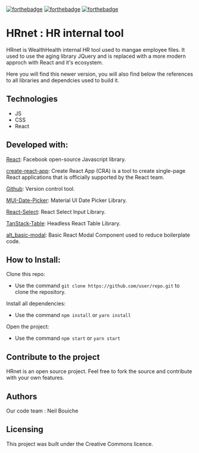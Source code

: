 [![forthebadge](https://forthebadge.com/images/badges/cc-0.svg)](https://forthebadge.com) [![forthebadge](https://forthebadge.com/images/badges/made-with-javascript.svg)](https://forthebadge.com) [![forthebadge](https://forthebadge.com/images/badges/uses-css.svg)](https://forthebadge.com)

# HRnet : HR internal tool

HRnet is WealthHealth internal HR tool used to mangae employee files. It used to use the aging library JQuery and is replaced with a more modern approch with React and it's ecosystem.

Here you will find this newer version, you will also find below the references to all libraries and dependcies used to build it.

## Technologies

- JS
- CSS
- React

## Developed with:

[React](https://react.dev/): Facebook open-source Javascript library.

[create-react-app](https://create-react-app.dev/): Create React App (CRA) is a tool to create single-page React applications that is officially supported by the React team.

[Github](https://github.com): Version control tool.

[MUI-Date-Picker](https://mui.com/x/react-date-pickers/getting-started/): Material UI Date Picker Library.

[React-Select](https://react-select.com/home): React Select Input Library.

[TanStack-Table](https://tanstack.com/table/v8): Headless React Table Library.

[alt_basic-modal](https://www.npmjs.com/package/alt_basic-modal): Basic React Modal Component used to reduce boilerplate code.


## How to Install:

Clone this repo:

- Use the command `git clone https://github.com/user/repo.git` to clone the repository.

Install all dependencies:

- Use the command `npm install` or `yarn install`

Open the project:

- Use the command `npm start` or `yarn start`

## Contribute to the project

HRnet is an open source project. Feel free to fork the source and contribute with your own features.

## Authors

Our code team : Neil Bouiche

## Licensing

This project was built under the Creative Commons licence.
